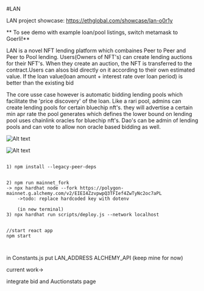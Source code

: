 #LAN

LAN project showcase: https://ethglobal.com/showcase/lan-o0r1y


** To see demo with example loan/pool listings, switch metamask to Goerli!**



LAN is a novel NFT lending platform which combaines Peer to Peer and Peer to Pool lending. Users(Owners of NFT's) can create lending auctions for their NFT's. When they create an auction, the NFT is transferred to the contract.Users can alsos bid directly on it according to their own estimated value. If the loan value(loan amount + interest rate over loan period) is better than the existing bid

The core usse case however is automatic bidding lending pools which facilitate the 'price discovery' of the loan.
Like a rari pool, admins can create lending pools for certain bluechip nft's. they will advertise a certain min apr rate the pool generates which defines the lower bound on 
lending pool uses chainlink oracles for bluechip nft's. Dao's can be admin of lending pools and can vote to allow non oracle based bidding as well.


![Alt text](/public/auctions.jpg?raw=true "List of Current Auctions")

![Alt text](/public/auction.jpg?raw=true "Example NFT Auction with bidding.")



```shell

1) npm install --legacy-peer-deps

 
2) npm run mainnet_fork 
-> npx hardhat node --fork https://polygon-mainnet.g.alchemy.com/v2/EIEI4ZzvpwpQ3TFIef4ZwTyNc2oc7aPL
    ->todo: replace hardcoded key with dotenv

    (in new terminal)
3) npx hardhat run scripts/deploy.js --network localhost 


//start react app
npm start



```


in Constants.js put
LAN_ADDRESS
ALCHEMY_API (keep mine for now)



current work->

integrate bid and Auctionstats page